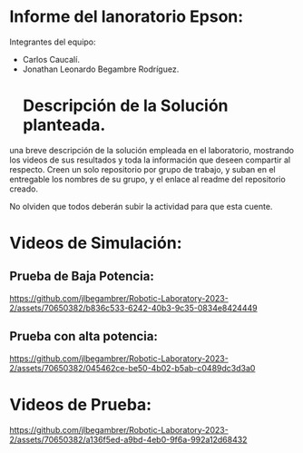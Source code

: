 # Informe del lanoratorio Epson:

Integrantes del equipo:
- Carlos Caucalí.
- Jonathan Leonardo Begambre Rodríguez.
  # Descripción de la Solución planteada.

  
una breve descripción de la solución empleada en el laboratorio, mostrando los videos de sus resultados y toda la información que deseen compartir al respecto. Creen un solo repositorio por grupo de trabajo, y suban en el entregable los nombres de su grupo, y el enlace al readme del repositorio creado.

No olviden que todos deberán subir la actividad para que esta cuente.


  #  Videos de Simulación:

## Prueba de Baja Potencia:

  
https://github.com/jlbegambrer/Robotic-Laboratory-2023-2/assets/70650382/b836c533-6242-40b3-9c35-0834e8424449

## Prueba con alta potencia:


  https://github.com/jlbegambrer/Robotic-Laboratory-2023-2/assets/70650382/045462ce-be50-4b02-b5ab-c0489dc3d3a0




  # Videos de Prueba:


https://github.com/jlbegambrer/Robotic-Laboratory-2023-2/assets/70650382/a136f5ed-a9bd-4eb0-9f6a-992a12d68432


  
